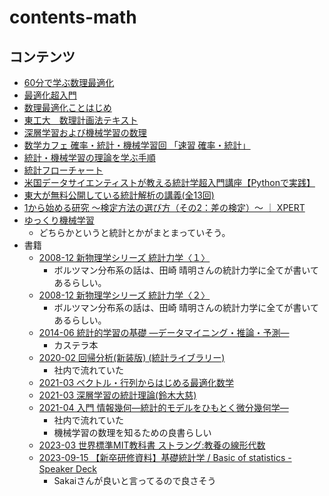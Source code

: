 # contents-math

## コンテンツ

- [60分で学ぶ数理最適化](https://speakerdeck.com/umepon/mathematical-optimization-in-60-minutes)
- [最適化超入門](https://slideshare.net/tkm2261/ss-42149384)
- [数理最適化ことはじめ](https://speakerdeck.com/e869120/introduction-to-mathematical-optimization-5cdef842-50f6-4e46-ab2d-549cf85c1b81)
- [東工大　数理計画法テキスト](http://me.titech.ac.jp/~mizu_lab/text.html)
- [深層学習および機械学習の数理](http://ibis.t.u-tokyo.ac.jp/suzuki/lecture/2020/intensive2/%E8%AC%9B%E7%BE%A91.pdf)
- [数学カフェ 確率・統計・機械学習回 「速習 確率・統計」](https://www.slideshare.net/matsukenbook/rev012)
- [統計・機械学習の理論を学ぶ手順](https://qiita.com/kueda_cs/items/28008db6491c71ac5659)
- [統計フローチャート](https://www.hello-statisticians.com/explain-terms-cat/flow_chart_stat1.html)
- [米国データサイエンティストが教える統計学超入門講座【Pythonで実践】](https://www.udemy.com/course/python-stats/?referralCode=87191168D7F6D6843F13)
- [東大が無料公開している統計解析の講義(全13回)](https://ocwx.ocw.u-tokyo.ac.jp/course_11408/)
- [1から始める研究 〜検定方法の選び方（その2：差の検定）〜 ｜ XPERT](https://xpert.link/column/278/)
- [ゆっくり機械学習](https://laid-back-scientist.com/)
    - どちらかというと統計とかがまとまっていそう。
- 書籍
  - [2008-12 新物理学シリーズ   統計力学〈１〉](https://www.kinokuniya.co.jp/f/dsg-01-9784563024376)
    - ボルツマン分布系の話は、田崎 晴明さんの統計力学に全てが書いてあるらしい。
  - [2008-12 新物理学シリーズ   統計力学〈２〉](https://www.kinokuniya.co.jp/f/dsg-01-9784563024383)
    - ボルツマン分布系の話は、田崎 晴明さんの統計力学に全てが書いてあるらしい。
  - [2014-06 統計的学習の基礎 ―データマイニング・推論・予測―](https://www.amazon.co.jp/dp/432012362X)
    - カステラ本
  - [2020-02 回帰分析(新装版) (統計ライブラリー)](https://www.amazon.co.jp/dp/4254122462/)
    - 社内で流れていた
  - [2021-03 ベクトル・行列からはじめる最適化数学](https://www.amazon.co.jp/dp/4065161967)
  - [2021-03 深層学習の統計理論(鈴木大慈)](https://www.jstage.jst.go.jp/article/jjssj/50/2/50_229/_pdf)
  - [2021-04 入門 情報幾何―統計的モデルをひもとく微分幾何学― ](https://www.kyoritsu-pub.co.jp/bookdetail/9784320114456)
    - 社内で流れていた
    - 機械学習の数理を知るための良書らしい
  - [2023-03 世界標準MIT教科書 ストラング:教養の線形代数](https://www.amazon.co.jp/dp/4764906457)
  - [2023-09-15 【新卒研修資料】基礎統計学 / Basic of statistics - Speaker Deck](https://speakerdeck.com/brainpadpr/basic-of-statistics?slide=27)
    - Sakaiさんが良いと言ってるので良さそう